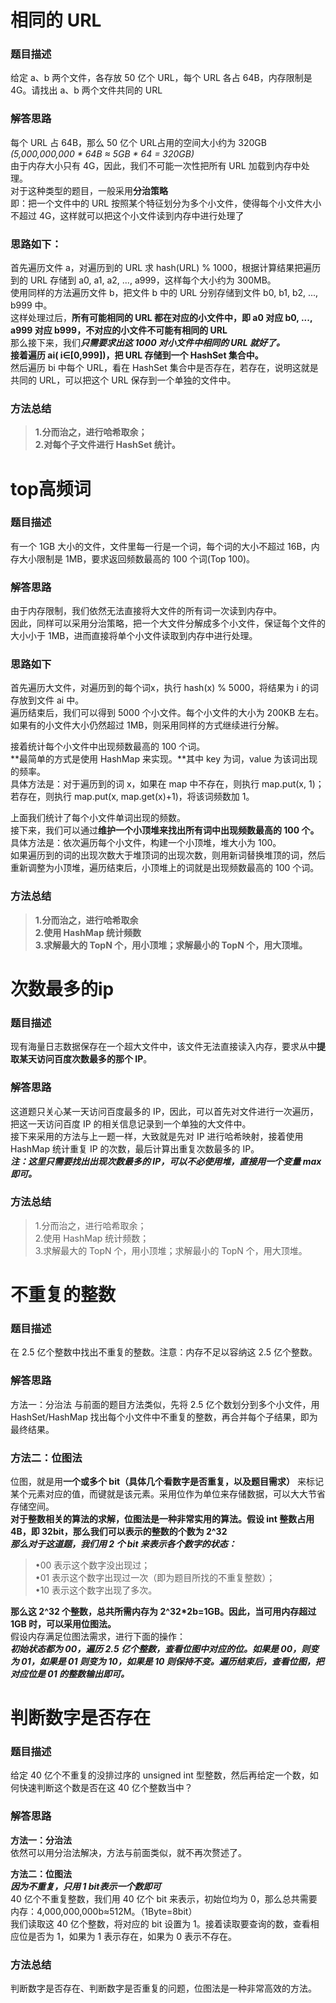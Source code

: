 # 相同的 URL
### 题目描述  
给定 a、b 两个文件，各存放 50 亿个 URL，每个 URL 各占 64B，内存限制是 4G。请找出 a、b 两个文件共同的 URL  
### 解答思路  
每个 URL 占 64B，那么 50 亿个 URL占用的空间大小约为 320GB *(5,000,000,000 * 64B ≈ 5GB * 64 = 320GB)*    
由于内存大小只有 4G，因此，我们不可能一次性把所有 URL 加载到内存中处理。  
对于这种类型的题目，一般采用**分治策略**    
即：把一个文件中的 URL 按照某个特征划分为多个小文件，使得每个小文件大小不超过 4G，这样就可以把这个小文件读到内存中进行处理了  
### 思路如下：  
首先遍历文件 a，对遍历到的 URL 求 hash(URL) % 1000，根据计算结果把遍历到的 URL 存储到 a0, a1, a2, ..., a999，这样每个大小约为 300MB。  
使用同样的方法遍历文件 b，把文件 b 中的 URL 分别存储到文件 b0, b1, b2, ..., b999 中。  
这样处理过后，**所有可能相同的 URL 都在对应的小文件中，即 a0 对应 b0, ..., a999 对应 b999，不对应的小文件不可能有相同的 URL**    
那么接下来，我们***只需要求出这 1000 对小文件中相同的 URL 就好了。***    
**接着遍历 ai( i∈[0,999])，把 URL 存储到一个 HashSet 集合中。**    
然后遍历 bi 中每个 URL，看在 HashSet 集合中是否存在，若存在，说明这就是共同的 URL，可以把这个 URL 保存到一个单独的文件中。  
### 方法总结
> **1.分而治之，进行哈希取余；**  
**2.对每个子文件进行 HashSet 统计。**

# top高频词
### 题目描述
有一个 1GB 大小的文件，文件里每一行是一个词，每个词的大小不超过 16B，内存大小限制是 1MB，要求返回频数最高的 100 个词(Top 100)。
### 解答思路
由于内存限制，我们依然无法直接将大文件的所有词一次读到内存中。  
因此，同样可以采用分治策略，把一个大文件分解成多个小文件，保证每个文件的大小小于 1MB，进而直接将单个小文件读取到内存中进行处理。
### 思路如下
首先遍历大文件，对遍历到的每个词x，执行 hash(x) % 5000，将结果为 i 的词存放到文件 ai 中。  
遍历结束后，我们可以得到 5000 个小文件。每个小文件的大小为 200KB 左右。  
如果有的小文件大小仍然超过 1MB，则采用同样的方式继续进行分解。

接着统计每个小文件中出现频数最高的 100 个词。  
**最简单的方式是使用 HashMap 来实现。**其中 key 为词，value 为该词出现的频率。  
具体方法是：对于遍历到的词 x，如果在 map 中不存在，则执行 map.put(x, 1)；若存在，则执行 map.put(x, map.get(x)+1)，将该词频数加 1。

上面我们统计了每个小文件单词出现的频数。  
接下来，我们可以通过**维护一个小顶堆来找出所有词中出现频数最高的 100 个。**  
具体方法是：依次遍历每个小文件，构建一个小顶堆，堆大小为 100。  
如果遍历到的词的出现次数大于堆顶词的出现次数，则用新词替换堆顶的词，然后重新调整为小顶堆，遍历结束后，小顶堆上的词就是出现频数最高的 100 个词。

### 方法总结
> **1.分而治之，进行哈希取余**  
**2.使用 HashMap 统计频数**   
**3.求解最大的 TopN 个，用小顶堆；求解最小的 TopN 个，用大顶堆。**

# 次数最多的ip
### 题目描述
现有海量日志数据保存在一个超大文件中，该文件无法直接读入内存，要求从中**提取某天访问百度次数最多的那个 IP**。
### 解答思路
这道题只关心某一天访问百度最多的 IP，因此，可以首先对文件进行一次遍历，把这一天访问百度 IP 的相关信息记录到一个单独的大文件中。  
接下来采用的方法与上一题一样，大致就是先对 IP 进行哈希映射，接着使用 HashMap 统计重复 IP 的次数，最后计算出重复次数最多的 IP。  
***注：这里只需要找出出现次数最多的 IP，可以不必使用堆，直接用一个变量 max 即可。***
### 方法总结
> 1.分而治之，进行哈希取余；  
2.使用 HashMap 统计频数；  
3.求解最大的 TopN 个，用小顶堆；求解最小的 TopN 个，用大顶堆。
# 不重复的整数
### 题目描述
在 2.5 亿个整数中找出不重复的整数。注意：内存不足以容纳这 2.5 亿个整数。
### 解答思路
方法一：分治法
与前面的题目方法类似，先将 2.5 亿个数划分到多个小文件，用 HashSet/HashMap 找出每个小文件中不重复的整数，再合并每个子结果，即为最终结果。

### 方法二：位图法
位图，就是用**一个或多个 bit（具体几个看数字是否重复，以及题目需求）** 来标记某个元素对应的值，而键就是该元素。采用位作为单位来存储数据，可以大大节省存储空间。  
**对于整数相关的算法的求解，位图法是一种非常实用的算法。假设 int 整数占用 4B，即 32bit，那么我们可以表示的整数的个数为 2^32**  
***那么对于这道题，我们用 2 个 bit 来表示各个数字的状态：***  
> •00 表示这个数字没出现过；  
•01 表示这个数字出现过一次（即为题目所找的不重复整数）；  
•10 表示这个数字出现了多次。  

**那么这 2^32 个整数，总共所需内存为 2^32*2b=1GB。因此，当可用内存超过 1GB 时，可以采用位图法。**  
假设内存满足位图法需求，进行下面的操作：  
***初始状态都为 00，遍历 2.5 亿个整数，查看位图中对应的位。如果是 00，则变为 01，如果是 01 则变为 10，如果是 10 则保持不变。遍历结束后，查看位图，把对应位是 01 的整数输出即可。***

# 判断数字是否存在
### 题目描述
给定 40 亿个不重复的没排过序的 unsigned int 型整数，然后再给定一个数，如何快速判断这个数是否在这 40 亿个整数当中？

### 解答思路
**方法一：分治法**  
依然可以用分治法解决，方法与前面类似，就不再次赘述了。

**方法二：位图法**   
***因为不重复，只用 1 bit表示一个数即可***  
40 亿个不重复整数，我们用 40 亿个 bit 来表示，初始位均为 0，那么总共需要内存：4,000,000,000b≈512M。（1Byte=8bit）    
我们读取这 40 亿个整数，将对应的 bit 设置为 1。接着读取要查询的数，查看相应位是否为 1，如果为 1 表示存在，如果为 0 表示不存在。

### 方法总结
判断数字是否存在、判断数字是否重复的问题，位图法是一种非常高效的方法。


